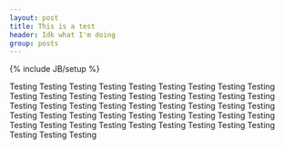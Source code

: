 ```yaml
---
layout: post
title: This is a test
header: Idk what I'm doing
group: posts
---
```

{% include JB/setup %}

Testing Testing Testing Testing Testing Testing Testing Testing
Testing Testing Testing Testing Testing Testing Testing Testing
Testing Testing Testing Testing Testing Testing Testing Testing
Testing Testing Testing Testing Testing Testing Testing Testing
Testing Testing Testing Testing Testing Testing Testing Testing
Testing Testing Testing Testing Testing Testing Testing Testing
